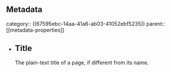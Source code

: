 ## Metadata
category:: ((67595ebc-14aa-41a6-ab03-41052ebf5235))
parent:: [[metadata-properties]]
- ## Title
  The plain-text title of a page, if different from its name.